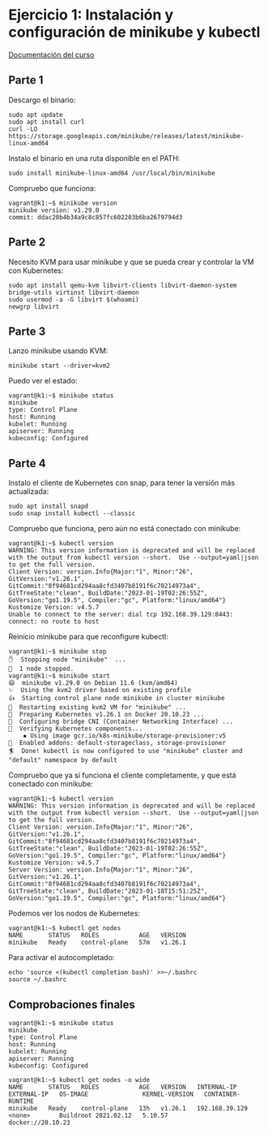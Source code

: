 # Ejercicio 1: Instalación y configuración de minikube y kubectl

[Documentación del curso](https://github.com/josedom24/curso_kubernetes_ies)

## Parte 1

Descargo el binario:

```shell
sudo apt update
sudo apt install curl
curl -LO https://storage.googleapis.com/minikube/releases/latest/minikube-linux-amd64
```

Instalo el binario en una ruta disponible en el PATH:

```shell
sudo install minikube-linux-amd64 /usr/local/bin/minikube
```

Compruebo que funciona:

```shell
vagrant@k1:~$ minikube version
minikube version: v1.29.0
commit: ddac20b4b34a9c8c857fc602203b6ba2679794d3
```

## Parte 2

Necesito KVM para usar minikube y que se pueda crear y controlar la VM con Kubernetes:

```shell
sudo apt install qemu-kvm libvirt-clients libvirt-daemon-system bridge-utils virtinst libvirt-daemon
sudo usermod -a -G libvirt $(whoami)
newgrp libvirt
```

## Parte 3

Lanzo minikube usando KVM:

```shell
minikube start --driver=kvm2
```

Puedo ver el estado:

```shell
vagrant@k1:~$ minikube status
minikube
type: Control Plane
host: Running
kubelet: Running
apiserver: Running
kubeconfig: Configured
```

## Parte 4

Instalo el cliente de Kubernetes con snap, para tener la versión más actualizada:

```shell
sudo apt install snapd
sudo snap install kubectl --classic
```

Compruebo que funciona, pero aún no está conectado con minikube:

```shell
vagrant@k1:~$ kubectl version
WARNING: This version information is deprecated and will be replaced with the output from kubectl version --short.  Use --output=yaml|json to get the full version.
Client Version: version.Info{Major:"1", Minor:"26", GitVersion:"v1.26.1", GitCommit:"8f94681cd294aa8cfd3407b8191f6c70214973a4", GitTreeState:"clean", BuildDate:"2023-01-19T02:26:55Z", GoVersion:"go1.19.5", Compiler:"gc", Platform:"linux/amd64"}
Kustomize Version: v4.5.7
Unable to connect to the server: dial tcp 192.168.39.129:8443: connect: no route to host
```

Reinicio minikube para que reconfigure kubectl:

```shell
vagrant@k1:~$ minikube stop
✋  Stopping node "minikube"  ...
🛑  1 node stopped.
vagrant@k1:~$ minikube start
😄  minikube v1.29.0 on Debian 11.6 (kvm/amd64)
✨  Using the kvm2 driver based on existing profile
👍  Starting control plane node minikube in cluster minikube
🔄  Restarting existing kvm2 VM for "minikube" ...
🐳  Preparing Kubernetes v1.26.1 on Docker 20.10.23 ...
🔗  Configuring bridge CNI (Container Networking Interface) ...
🔎  Verifying Kubernetes components...
    ▪ Using image gcr.io/k8s-minikube/storage-provisioner:v5
🌟  Enabled addons: default-storageclass, storage-provisioner
🏄  Done! kubectl is now configured to use "minikube" cluster and "default" namespace by default
```

Compruebo que ya sí funciona el cliente completamente, y que está conectado con minikube:

```shell
vagrant@k1:~$ kubectl version
WARNING: This version information is deprecated and will be replaced with the output from kubectl version --short.  Use --output=yaml|json to get the full version.
Client Version: version.Info{Major:"1", Minor:"26", GitVersion:"v1.26.1", GitCommit:"8f94681cd294aa8cfd3407b8191f6c70214973a4", GitTreeState:"clean", BuildDate:"2023-01-19T02:26:55Z", GoVersion:"go1.19.5", Compiler:"gc", Platform:"linux/amd64"}
Kustomize Version: v4.5.7
Server Version: version.Info{Major:"1", Minor:"26", GitVersion:"v1.26.1", GitCommit:"8f94681cd294aa8cfd3407b8191f6c70214973a4", GitTreeState:"clean", BuildDate:"2023-01-18T15:51:25Z", GoVersion:"go1.19.5", Compiler:"gc", Platform:"linux/amd64"}
```

Podemos ver los nodos de Kubernetes:

```shell
vagrant@k1:~$ kubectl get nodes
NAME       STATUS   ROLES           AGE   VERSION
minikube   Ready    control-plane   57m   v1.26.1
```

Para activar el autocompletado:

```shell
echo 'source <(kubectl completion bash)' >>~/.bashrc
source ~/.bashrc
```

## Comprobaciones finales

```shell
vagrant@k1:~$ minikube status
minikube
type: Control Plane
host: Running
kubelet: Running
apiserver: Running
kubeconfig: Configured
```

```shell
vagrant@k1:~$ kubectl get nodes -o wide
NAME       STATUS   ROLES           AGE   VERSION   INTERNAL-IP      EXTERNAL-IP   OS-IMAGE               KERNEL-VERSION   CONTAINER-RUNTIME
minikube   Ready    control-plane   13h   v1.26.1   192.168.39.129   <none>        Buildroot 2021.02.12   5.10.57          docker://20.10.23
```
